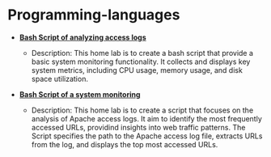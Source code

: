 # Programming-languages
- <b>[Bash Script of analyzing access logs](https://imgur.com/a/4mlwlL6)</b>
    - Description: This home lab is to create a bash script that provide a basic system monitoring functionality. It collects and displays key system metrics, including CPU usage, memory usage, and disk space utilization.

- <b>[Bash Script of a system monitoring](https://imgur.com/iliLD9V)</b>
    - Description: This home lab is to create a script that focuses on the analysis of Apache access logs. It aim to identify the most frequently accessed URLs, providind insights into web traffic patterns. The Script specifies the path to the Apache access log file, extracts URLs from the log, and displays the top most accessed URLs.
